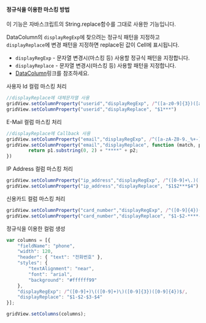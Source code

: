 #### 정규식을 이용한 마스킹 방법

이 기능은 자바스크립트의 String.replace함수를 그대로 사용한 기능입니다.  

DataColumn의 `displayRegExp`에 찾으려는 정규식 패턴을 지정하고 `displayReplace`에 변경 패턴을 지정하면 replace된 값이 Cell에 표시됩니다.

- `displayRegExp` - 문자열 변경시(마스킹 등) 사용할 정규식 패턴을 지정합니다.
- `displayReplace` - 문자열 변경시(마스킹 등) 사용할 패턴을 지정합니다.
- [DataColumn](http://help.realgrid.com/api/types/DataColumn/)링크를 참조하세요.

<a class="btn primary small round lowercase" id="userID">사용자 Id 컬럼 마스킹 처리</a>

```js
//displayReplace에 대체문자열 사용
gridView.setColumnProperty("userid","displayRegExp", /^([a-z0-9]{3})([a-z0-9]+)$/)
gridView.setColumnProperty("userid","displayReplace", "$1***")
```

<a class="btn primary small round lowercase" id="email">E-Mail 컬럼 마스킹 처리</a>

```js
//displayReplace에 Callback 사용
gridView.setColumnProperty("email","displayRegExp", /^([a-zA-Z0-9._%+-]+)(@[a-zA-Z0-9.-]+\.[a-zA-Z]{2,4})$/)
gridView.setColumnProperty("email","displayReplace", function (match, p1, p2, offset, string) {
        return p1.substring(0, 2) + "****" + p2;
})
```

<a class="btn primary small round lowercase" id="ip_address">IP Address 컬럼 마스킹 처리</a>

```js
gridView.setColumnProperty("ip_address","displayRegExp", /^([0-9]+\.)([0-9]+\.)([0-9]+)(\.[0-9]+)$/)
gridView.setColumnProperty("ip_address","displayReplace", "$1$2***$4")
```

<a class="btn primary small round lowercase" id="card_number">신용카드 컬럼 마스킹 처리</a>

```js
gridView.setColumnProperty("card_number","displayRegExp", /^([0-9]{4})([0-9]{4})([0-9]{4})([0-9]{4})$/)
gridView.setColumnProperty("card_number","displayReplace", "$1-$2-****-$4")
```

<a class="btn primary small round lowercase" id="regularColumn">정규식을 이용한 컬럼 생성</a>

```js
var columns = [{
    "fieldName": "phone",
    "width": 120,
    "header": { "text": "전화번호" },
    "styles": {
        "textAlignment": "near",
        "font": "arial",
        "background": "#ffffff99"
    },
    "displayRegExp": /^([0-9]+)\(([0-9]+)\)([0-9]{3})([0-9]{4})$/, 
    "displayReplace": "$1-$2-$3-$4"
}];

gridView.setColumns(columns);
```

<script>
$('#userID').click(function() {
    gridView.setColumnProperty("userid","displayRegExp", /^([a-z0-9]{3})([a-z0-9]+)$/)
    gridView.setColumnProperty("userid","displayReplace", "$1***")
    gridView.setColumnProperty("userid", "styles", {background:"#ffffff99"})
});

$('#email').click(function() {
    gridView.setColumnProperty("email","displayRegExp", /^([a-zA-Z0-9._%+-]+)(@[a-zA-Z0-9.-]+\.[a-zA-Z]{2,4})$/)
    gridView.setColumnProperty("email","displayReplace", function (match, p1, p2, offset, string) {
        return p1.substring(0, 2) + "****" + p2;
    })
    gridView.setColumnProperty("email", "styles", {background:"#ffffff99"})
});

$('#ip_address').click(function() {
    gridView.setColumnProperty("ip_address","displayRegExp", /^([0-9]+\.)([0-9]+\.)([0-9]+)(\.[0-9]+)$/)
    gridView.setColumnProperty("ip_address","displayReplace", "$1$2***$4")
    gridView.setColumnProperty("ip_address", "styles", {background:"#ffffff99"})
});

$('#card_number').click(function() {
    gridView.setColumnProperty("card_number","displayRegExp", /^([0-9]{4})([0-9]{4})([0-9]{4})([0-9]{4})$/)
    gridView.setColumnProperty("card_number","displayReplace", "$1-$2-****-$4")
    gridView.setColumnProperty("card_number", "styles", {background:"#ffffff99"})
});

$('#regularColumn').click(function() {
    var columns = [{
	    "fieldName": "phone",
	    "width": 120,
	    "header": { "text": "전화번호" },
	    "styles": {
	        "textAlignment": "near",
	        "font": "arial",
	        "background": "#ffffff99"
	    },
	    "displayRegExp": /^([0-9]+)\(([0-9]+)\)([0-9]{3})([0-9]{4})$/, 
	    "displayReplace": "$1-$2-$3-$4"
	}];

	gridView.setColumns(columns);
});
</script>